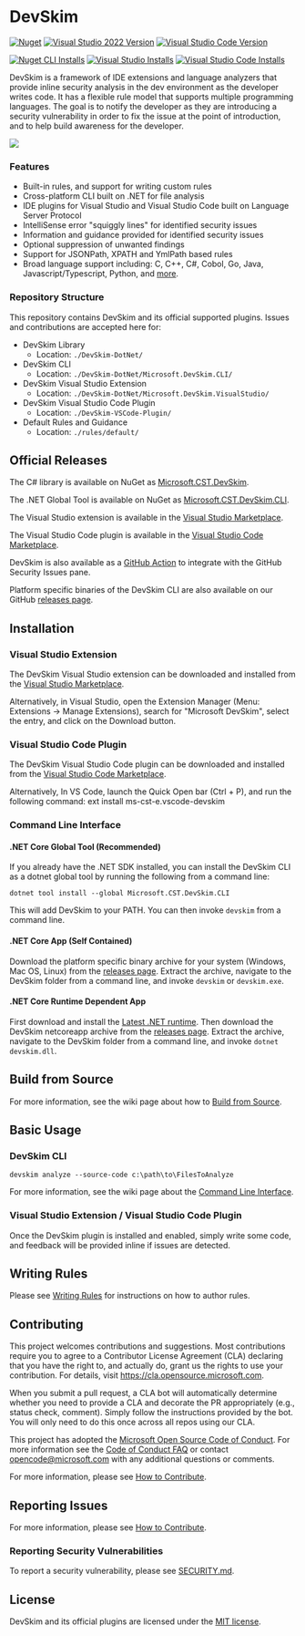 # DevSkim

[![Nuget](https://img.shields.io/nuget/v/Microsoft.CST.DevSkim.CLI?label=CLI&logo=NuGet)](https://www.nuget.org/packages/Microsoft.CST.DevSkim.CLI)
[![Visual Studio 2022 Version](https://img.shields.io/visual-studio-marketplace/v/MS-CST-E.MicrosoftDevSkim?logo=Visual%20Studio&label=VS)](https://marketplace.visualstudio.com/items?itemName=MS-CST-E.vscode-devskim)
[![Visual Studio Code Version](https://img.shields.io/visual-studio-marketplace/v/MS-CST-E.vscode-devskim?logo=Visual%20Studio%20Code&label=VSCode)](https://marketplace.visualstudio.com/items?itemName=MS-CST-E.vscode-devskim)

[![Nuget CLI Installs](https://img.shields.io/nuget/dt/Microsoft.CST.DevSkim.CLI?logo=NuGet)](https://www.nuget.org/packages/Microsoft.CST.DevSkim.CLI)
[![Visual Studio Installs](https://img.shields.io/visual-studio-marketplace/i/MS-CST-E.MicrosoftDevSkim?logo=Visual%20Studio)](https://marketplace.visualstudio.com/items?itemName=MS-CST-E.MicrosoftDevSkim)
[![Visual Studio Code Installs](https://img.shields.io/visual-studio-marketplace/i/MS-CST-E.vscode-devskim?logo=Visual%20Studio%20Code)](https://marketplace.visualstudio.com/items?itemName=MS-CST-E.vscode-devskim)

DevSkim is a framework of IDE extensions and language analyzers that provide
inline security analysis in the dev environment as the developer writes code. It
has a flexible rule model that supports multiple programming languages. The goal
is to notify the developer as they are introducing a security vulnerability in
order to fix the issue at the point of introduction, and to help build awareness
for the developer.

![](./DevSkim-VSCode-Plugin/vsc-example.gif)

### Features

-   Built-in rules, and support for writing custom rules
-   Cross-platform CLI built on .NET for file analysis
-   IDE plugins for Visual Studio and Visual Studio Code built on Language
    Server Protocol
-   IntelliSense error "squiggly lines" for identified security issues
-   Information and guidance provided for identified security issues
-   Optional suppression of unwanted findings
-   Support for JSONPath, XPATH and YmlPath based rules
-   Broad language support including: C, C++, C#, Cobol, Go, Java,
    Javascript/Typescript, Python, and
    [more](https://github.com/Microsoft/DevSkim/wiki/Supported-Languages).

### Repository Structure

This repository contains DevSkim and its official supported plugins. Issues and
contributions are accepted here for:

-   DevSkim Library
    -   Location: `./DevSkim-DotNet/`
-   DevSkim CLI
    -   Location: `./DevSkim-DotNet/Microsoft.DevSkim.CLI/`
-   DevSkim Visual Studio Extension
    -   Location: `./DevSkim-DotNet/Microsoft.DevSkim.VisualStudio/`
-   DevSkim Visual Studio Code Plugin
    -   Location: `./DevSkim-VSCode-Plugin/`
-   Default Rules and Guidance
    -   Location: `./rules/default/`

## Official Releases

The C# library is available on NuGet as
[Microsoft.CST.DevSkim](https://www.nuget.org/packages/Microsoft.CST.DevSkim/).

The .NET Global Tool is available on NuGet as
[Microsoft.CST.DevSkim.CLI](https://www.nuget.org/packages/Microsoft.CST.DevSkim.CLI/).

The Visual Studio extension is available in the
[Visual Studio Marketplace](https://marketplace.visualstudio.com/items?itemName=MS-CST-E.MicrosoftDevSkim).

The Visual Studio Code plugin is available in the
[Visual Studio Code Marketplace](https://marketplace.visualstudio.com/items?itemName=MS-CST-E.vscode-devskim).

DevSkim is also available as a
[GitHub Action](https://github.com/microsoft/DevSkim-Action) to integrate with
the GitHub Security Issues pane.

Platform specific binaries of the DevSkim CLI are also available on our GitHub
[releases page](https://github.com/microsoft/DevSkim/releases).

## Installation

### Visual Studio Extension

The DevSkim Visual Studio extension can be downloaded and installed from the
[Visual Studio Marketplace](https://marketplace.visualstudio.com/items?itemName=MS-CST-E.MicrosoftDevSkim).

Alternatively, in Visual Studio, open the Extension Manager (Menu: Extensions ->
Manage Extensions), search for "Microsoft DevSkim", select the entry, and click
on the Download button.

### Visual Studio Code Plugin

The DevSkim Visual Studio Code plugin can be downloaded and installed from the
[Visual Studio Code Marketplace](https://marketplace.visualstudio.com/items?itemName=MS-CST-E.vscode-devskim).

Alternatively, In VS Code, launch the Quick Open bar (Ctrl + P), and run the
following command: ext install ms-cst-e.vscode-devskim

### Command Line Interface

#### .NET Core Global Tool (Recommended)

If you already have the .NET SDK installed, you can install the DevSkim CLI as a
dotnet global tool by running the following from a command line:

`dotnet tool install --global Microsoft.CST.DevSkim.CLI`

This will add DevSkim to your PATH. You can then invoke `devskim` from a command
line.

#### .NET Core App (Self Contained)

Download the platform specific binary archive for your system (Windows, Mac OS,
Linux) from the [releases page](https://github.com/microsoft/DevSkim/releases).
Extract the archive, navigate to the DevSkim folder from a command line, and
invoke `devskim` or `devskim.exe`.

#### .NET Core Runtime Dependent App

First download and install the
[Latest .NET runtime](https://dotnet.microsoft.com/). Then download the DevSkim
netcoreapp archive from the
[releases page](https://github.com/microsoft/DevSkim/releases). Extract the
archive, navigate to the DevSkim folder from a command line, and invoke
`dotnet devskim.dll`.

## Build from Source

For more information, see the wiki page about how to
[Build from Source](https://github.com/microsoft/DevSkim/wiki/Build-from-Source).

## Basic Usage

### DevSkim CLI

`devskim analyze --source-code c:\path\to\FilesToAnalyze`

For more information, see the wiki page about the
[Command Line Interface](https://github.com/microsoft/DevSkim/wiki/Command-Line-Interface).

### Visual Studio Extension / Visual Studio Code Plugin

Once the DevSkim plugin is installed and enabled, simply write some code, and
feedback will be provided inline if issues are detected.

## Writing Rules

Please see
[Writing Rules](https://github.com/Microsoft/DevSkim/wiki/Writing-Rules) for
instructions on how to author rules.

## Contributing

This project welcomes contributions and suggestions. Most contributions require
you to agree to a Contributor License Agreement (CLA) declaring that you have
the right to, and actually do, grant us the rights to use your contribution. For
details, visit https://cla.opensource.microsoft.com.

When you submit a pull request, a CLA bot will automatically determine whether
you need to provide a CLA and decorate the PR appropriately (e.g., status check,
comment). Simply follow the instructions provided by the bot. You will only need
to do this once across all repos using our CLA.

This project has adopted the
[Microsoft Open Source Code of Conduct](https://opensource.microsoft.com/codeofconduct/).
For more information see the
[Code of Conduct FAQ](https://opensource.microsoft.com/codeofconduct/faq/) or
contact [opencode@microsoft.com](mailto:opencode@microsoft.com) with any
additional questions or comments.

For more information, please see
[How to Contribute](https://github.com/Microsoft/DevSkim/wiki/How-to-Contribute).

## Reporting Issues

For more information, please see
[How to Contribute](https://github.com/Microsoft/DevSkim/wiki/How-to-Contribute).

### Reporting Security Vulnerabilities

To report a security vulnerability, please see
[SECURITY.md](https://github.com/microsoft/DevSkim/blob/master/SECURITY.md).

## License

DevSkim and its official plugins are licensed under the
[MIT license](https://github.com/microsoft/DevSkim/blob/master/LICENSE.txt).
